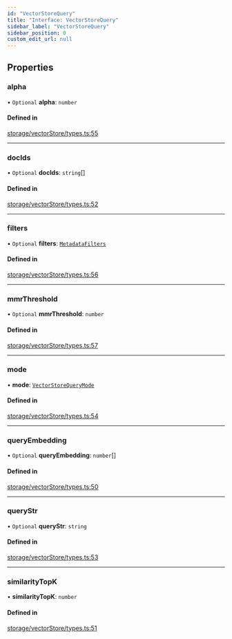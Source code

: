 ```yaml
---
id: "VectorStoreQuery"
title: "Interface: VectorStoreQuery"
sidebar_label: "VectorStoreQuery"
sidebar_position: 0
custom_edit_url: null
---
```


## Properties

### alpha

• `Optional` **alpha**: `number`

#### Defined in

[storage/vectorStore/types.ts:55](https://github.com/run-llama/LlamaIndexTS/blob/main/packages/core/src/storage/vectorStore/types.ts#L55)

___

### docIds

• `Optional` **docIds**: `string`[]

#### Defined in

[storage/vectorStore/types.ts:52](https://github.com/run-llama/LlamaIndexTS/blob/main/packages/core/src/storage/vectorStore/types.ts#L52)

___

### filters

• `Optional` **filters**: [`MetadataFilters`](MetadataFilters.md)

#### Defined in

[storage/vectorStore/types.ts:56](https://github.com/run-llama/LlamaIndexTS/blob/main/packages/core/src/storage/vectorStore/types.ts#L56)

___

### mmrThreshold

• `Optional` **mmrThreshold**: `number`

#### Defined in

[storage/vectorStore/types.ts:57](https://github.com/run-llama/LlamaIndexTS/blob/main/packages/core/src/storage/vectorStore/types.ts#L57)

___

### mode

• **mode**: [`VectorStoreQueryMode`](../enums/VectorStoreQueryMode.md)

#### Defined in

[storage/vectorStore/types.ts:54](https://github.com/run-llama/LlamaIndexTS/blob/main/packages/core/src/storage/vectorStore/types.ts#L54)

___

### queryEmbedding

• `Optional` **queryEmbedding**: `number`[]

#### Defined in

[storage/vectorStore/types.ts:50](https://github.com/run-llama/LlamaIndexTS/blob/main/packages/core/src/storage/vectorStore/types.ts#L50)

___

### queryStr

• `Optional` **queryStr**: `string`

#### Defined in

[storage/vectorStore/types.ts:53](https://github.com/run-llama/LlamaIndexTS/blob/main/packages/core/src/storage/vectorStore/types.ts#L53)

___

### similarityTopK

• **similarityTopK**: `number`

#### Defined in

[storage/vectorStore/types.ts:51](https://github.com/run-llama/LlamaIndexTS/blob/main/packages/core/src/storage/vectorStore/types.ts#L51)
